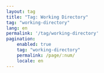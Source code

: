 ```yaml
---
layout: tag
title: "Tag: Working Directory"
tag: "working-directory"
lang: en
permalink: '/tag/working-directory'
pagination:
    enabled: true
    tag: "working-directory"
    permalink: /page/:num/
    locale: en
---
```

